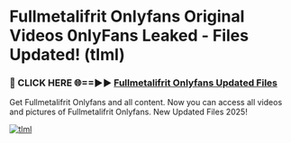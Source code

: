 # Fullmetalifrit Onlyfans Original Videos 0nlyFans Leaked - Files Updated! (tlml)

<h3>🔴 CLICK HERE 🌐==►► <a href="https://tinyurl.com/3hn5wdd3" rel="nofollow">Fullmetalifrit Onlyfans Updated Files</a></h3>

Get Fullmetalifrit Onlyfans and all content. Now you can access all videos and pictures of Fullmetalifrit Onlyfans. New Updated Files 2025!

[![tlml](https://i.imgur.com/4HnBqBT.gif)](https://tinyurl.com/3hn5wdd3)
